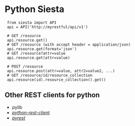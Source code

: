 # Python Siesta

     from siesta import API
     api = API('http://myrestful/api/v1')

     # GET /resource
     api.resource.get()
     # GET /resource (with accept header = application/json)
     api.resource.get(format='json')
     # GET /resource?attr=value
     api.resource.get(attr=value)

     # POST /resource
     api.resource.post(attr=value, attr2=value2, ...)
     # GET /resource/id/resource_collection
     api.resource(id).resource_collection().get()


## Other REST clients for python

*   pylib
*   [*python-rest-client*](https://code.google.com/p/python-rest-client/)
*   [*pyrest*](http://github.com/travisby/pyrest)
